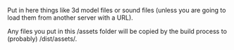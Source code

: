 Put in here things like 3d model files or sound files (unless you are going to load them from another server with a URL).

Any files you put in this /assets folder will be copied by the build process to (probably) /dist/assets/.

